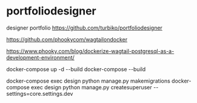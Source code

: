 # portfoliodesigner
 designer portfolio
https://github.com/turbiko/portfoliodesigner


https://github.com/phookycom/wagtailondocker

https://www.phooky.com/blog/dockerize-wagtail-postgresql-as-a-development-environment/

docker-compose up -d --build
docker-compose --build

docker-compose exec design  python manage.py makemigrations
 docker-compose exec design  python manage.py createsuperuser --settings=core.settings.dev
